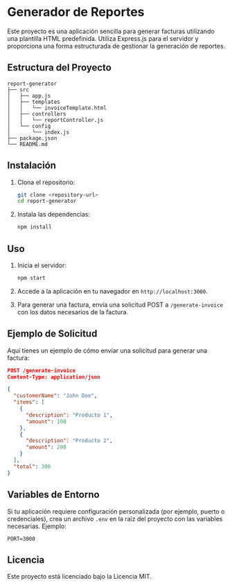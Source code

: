 # Generador de Reportes

Este proyecto es una aplicación sencilla para generar facturas utilizando una plantilla HTML predefinida. Utiliza Express.js para el servidor y proporciona una forma estructurada de gestionar la generación de reportes.

## Estructura del Proyecto

```
report-generator
├── src
│   ├── app.js
│   ├── templates
│   │   └── invoiceTemplate.html
│   ├── controllers
│   │   └── reportController.js
│   └── config
│       └── index.js
├── package.json
└── README.md
```

## Instalación

1. Clona el repositorio:
   ```sh
   git clone <repository-url>
   cd report-generator
   ```

2. Instala las dependencias:
   ```sh
   npm install
   ```

## Uso

1. Inicia el servidor:
   ```sh
   npm start
   ```

2. Accede a la aplicación en tu navegador en `http://localhost:3000`.

3. Para generar una factura, envía una solicitud POST a `/generate-invoice` con los datos necesarios de la factura.

## Ejemplo de Solicitud

Aquí tienes un ejemplo de cómo enviar una solicitud para generar una factura:

```json
POST /generate-invoice
Content-Type: application/json

{
  "customerName": "John Doe",
  "items": [
    {
      "description": "Producto 1",
      "amount": 100
    },
    {
      "description": "Producto 2",
      "amount": 200
    }
  ],
  "total": 300
}
```

## Variables de Entorno

Si tu aplicación requiere configuración personalizada (por ejemplo, puerto o credenciales), crea un archivo `.env` en la raíz del proyecto con las variables necesarias. Ejemplo:

```
PORT=3000
```

## Licencia

Este proyecto está licenciado bajo la Licencia MIT.